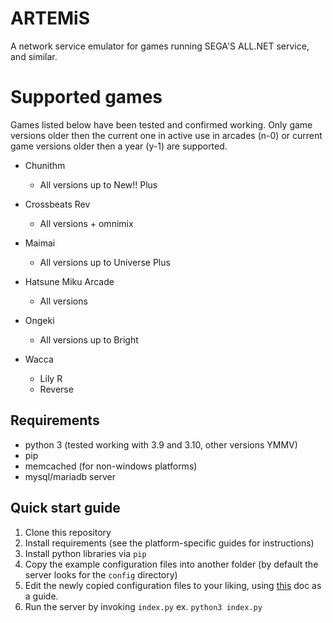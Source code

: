 # ARTEMiS
A network service emulator for games running SEGA'S ALL.NET service, and similar.

# Supported games
Games listed below have been tested and confirmed working. Only game versions older then the current one in active use in arcades (n-0) or current game versions older then a year (y-1) are supported.
+ Chunithm
    + All versions up to New!! Plus

+ Crossbeats Rev
    + All versions + omnimix

+ Maimai
    + All versions up to Universe Plus

+ Hatsune Miku Arcade
    + All versions

+ Ongeki
    + All versions up to Bright

+ Wacca
    + Lily R
    + Reverse


## Requirements
- python 3 (tested working with 3.9 and 3.10, other versions YMMV)
- pip
- memcached (for non-windows platforms)
- mysql/mariadb server

## Quick start guide
1) Clone this repository
2) Install requirements (see the platform-specific guides for instructions)
3) Install python libraries via `pip`
4) Copy the example configuration files into another folder (by default the server looks for the `config` directory)
5) Edit the newly copied configuration files to your liking, using [this](docs/config.md) doc as a guide.
6) Run the server by invoking `index.py` ex. `python3 index.py`